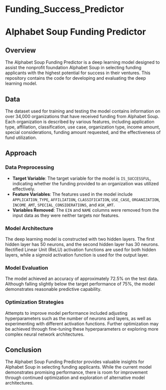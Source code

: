 # Funding_Success_Predictor

# Alphabet Soup Funding Predictor

## Overview

The Alphabet Soup Funding Predictor is a deep learning model designed to assist the nonprofit foundation Alphabet Soup in selecting funding applicants with the highest potential for success in their ventures. This repository contains the code for developing and evaluating the deep learning model.

## Data

The dataset used for training and testing the model contains information on over 34,000 organizations that have received funding from Alphabet Soup. Each organization is described by various features, including application type, affiliation, classification, use case, organization type, income amount, special considerations, funding amount requested, and the effectiveness of fund utilization.

## Approach

### Data Preprocessing

- **Target Variable**: The target variable for the model is `IS_SUCCESSFUL`, indicating whether the funding provided to an organization was utilized effectively.
- **Feature Variables**: The features used in the model include `APPLICATION_TYPE`, `AFFILIATION`, `CLASSIFICATION`, `USE_CASE`, `ORGANIZATION`, `INCOME_AMT`, `SPECIAL_CONSIDERATIONS`, and `ASK_AMT`.
- **Variables Removed**: The `EIN` and `NAME` columns were removed from the input data as they were neither targets nor features.

### Model Architecture

The deep learning model is constructed with two hidden layers. The first hidden layer has 50 neurons, and the second hidden layer has 30 neurons. Rectified Linear Unit (ReLU) activation functions are used for both hidden layers, while a sigmoid activation function is used for the output layer.

### Model Evaluation

The model achieved an accuracy of approximately 72.5% on the test data. Although falling slightly below the target performance of 75%, the model demonstrates reasonable predictive capability.

### Optimization Strategies

Attempts to improve model performance included adjusting hyperparameters such as the number of neurons and layers, as well as experimenting with different activation functions. Further optimization may be achieved through fine-tuning these hyperparameters or exploring more complex neural network architectures.

## Conclusion

The Alphabet Soup Funding Predictor provides valuable insights for Alphabet Soup in selecting funding applicants. While the current model demonstrates promising performance, there is room for improvement through continued optimization and exploration of alternative model architectures.
